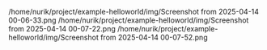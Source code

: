 /home/nurik/project/example-helloworld/img/Screenshot from 2025-04-14 00-06-33.png
/home/nurik/project/example-helloworld/img/Screenshot from 2025-04-14 00-07-22.png
/home/nurik/project/example-helloworld/img/Screenshot from 2025-04-14 00-07-52.png
